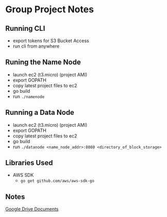 # Group Project Notes

## Running CLI

* export tokens for S3 Bucket Access
* run cli from anywhere

## Runing the Name Node

* launch ec2 (t3.micro) (project AMI)
* export GOPATH
* copy latest project files to ec2
* go build
* run `./namenode`

## Running a Data Node

* launch ec2 (t3.micro) (project AMI)
* export GOPATH
* copy latest project files to ec2
* go build
* run `./datanode <name_node_addr>:8080 <directory_of_block_storage>`

## Libraries Used

* AWS SDK
  * `go get github.com/aws/aws-sdk-go`

## Notes

[Google Drive Documents](https://drive.google.com/drive/folders/1fM6cTPVd33H-8DGVdshsqFIiVyhb7iQa)

